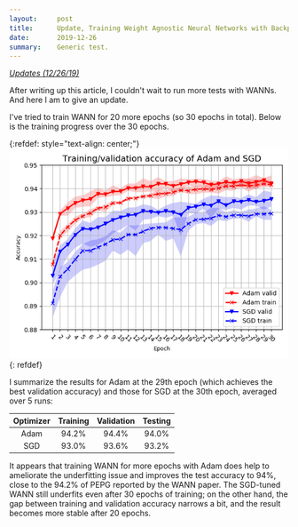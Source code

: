 ```yaml
---
layout:     post
title:      Update, Training Weight Agnostic Neural Networks with Backpropagation
date:       2019-12-26 
summary:    Generic test.
---
```




<ins>*Updates (12/26/19)*</ins>

After writing up this article, I couldn't wait to run more tests with WANNs. And here I am to give an update. 

I've tried to train WANN for 20 more epochs (so 30 epochs in total). Below is the training progress over the 30 epochs.

{:refdef: style="text-align: center;"}
![Training/validation accuracy](/assets/accuracy.30.png)
{: refdef}

I summarize the results for Adam at the 29th epoch (which achieves the best validation accuracy) and those for SGD at the 30th epoch, averaged over 5 runs:

| Optimizer| Training    | Validation|Testing|
|:--------:|:-----------:|:---------:|:-----:|
|      Adam|      94.2%  |     94.4% | 94.0% |
|       SGD|      93.0%  |     93.6% | 93.2% |

It appears that training WANN for more epochs with Adam does help to ameliorate the underfitting issue and improves the test accuracy to 94%, close to the 94.2% of PEPG reported by the WANN paper. The SGD-tuned WANN still underfits even after 30 epochs of training; on the other hand, the gap between training and validation accuracy narrows a bit, and the result becomes more stable after 20 epochs.



<!--
Some math
$$\alpha_1$$

Here we go
statement:\$$ 5 + 5 $$

Here other
statement:\$$ f(\alpha_1, \alpha_2) = \cal{L}(\hat{x} + \alpha_1 \delta_1 + \alpha_2 \delta_2),$$

Accuracy plot image here:
{:refdef: style="text-align: center;"}
![Training/validation accuracy](/assets/accuracy.png)
{: refdef}


Landscape image here:

![Landscape](/assets/landscape.png)
-->
